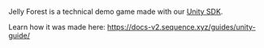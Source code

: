 Jelly Forest is a technical demo game made with our [Unity SDK](https://docs.sequence.xyz/sdk/unity/overview/).

Learn how it was made here: https://docs-v2.sequence.xyz/guides/unity-guide/

